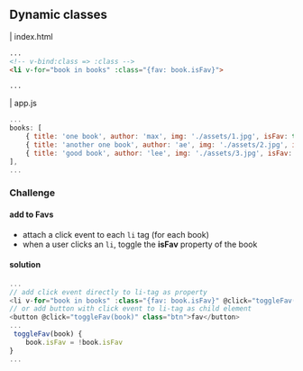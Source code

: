## Dynamic classes

| index.html

```html
...
<!-- v-bind:class => :class -->
<li v-for="book in books" :class="{fav: book.isFav}">

...
```

| app.js

```js
...
books: [
    { title: 'one book', author: 'max', img: './assets/1.jpg', isFav: true },
    { title: 'another one book', author: 'ae', img: './assets/2.jpg', isFav: false },
    { title: 'good book', author: 'lee', img: './assets/3.jpg', isFav: true }
],
...
```

### Challenge

#### add to Favs

- attach a click event to each `li` tag  (for each book)
- when a user clicks an `li`, toggle the **isFav** property of the book

#### solution

```js
...
// add click event directly to li-tag as property
<li v-for="book in books" :class="{fav: book.isFav}" @click="toggleFav(book)">
// or add button with click event to li-tag as child element
<button @click="toggleFav(book)" class="btn">fav</button>
...
 toggleFav(book) {
    book.isFav = !book.isFav
}
...
```

